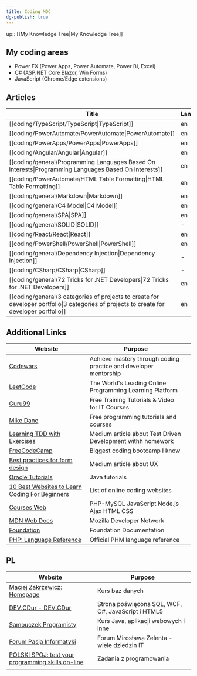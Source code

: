 ```yaml
---
title: Coding MOC
dg-publish: true
---
```

up:: [[My Knowledge Tree\|My Knowledge Tree]]

## My coding areas

- Power FX (Power Apps, Power Automate, Power BI, Excel)
- C# (ASP.NET Core Blazor, Win Forms)
- JavaScript (Chrome/Edge extensions)

## Articles

| Title                                                                                                                                        | Language |
| -------------------------------------------------------------------------------------------------------------------------------------------- | -------- |
| [[coding/TypeScript/TypeScript\|TypeScript]]                                                                                              | en       |
| [[coding/PowerAutomate/PowerAutomate\|PowerAutomate]]                                                                                     | en       |
| [[coding/PowerApps/PowerApps\|PowerApps]]                                                                                                 | en       |
| [[coding/Angular/Angular\|Angular]]                                                                                                       | en       |
| [[coding/general/Programming Languages Based On Interests\|Programming Languages Based On Interests]]                                     | en       |
| [[coding/PowerAutomate/HTML Table Formatting\|HTML Table Formatting]]                                                                     | en       |
| [[coding/general/Markdown\|Markdown]]                                                                                                     | en       |
| [[coding/general/C4 Model\|C4 Model]]                                                                                                     | en       |
| [[coding/general/SPA\|SPA]]                                                                                                               | en       |
| [[coding/general/SOLID\|SOLID]]                                                                                                           | \-       |
| [[coding/React/React\|React]]                                                                                                             | en       |
| [[coding/PowerShell/PowerShell\|PowerShell]]                                                                                              | en       |
| [[coding/general/Dependency Injection\|Dependency Injection]]                                                                             | \-       |
| [[coding/CSharp/CSharp\|CSharp]]                                                                                                          | \-       |
| [[coding/general/72 Tricks for .NET Developers\|72 Tricks for .NET Developers]]                                                           | en       |
| [[coding/general/3 categories of projects to create for developer portfolio\|3 categories of projects to create for developer portfolio]] | en       |


## Additional Links

| Website                                                                                                       | Purpose                                                          |     |
| ------------------------------------------------------------------------------------------------------------- | ---------------------------------------------------------------- | --- |
| [Codewars](https://www.codewars.com/)                                                                         | Achieve mastery through coding practice and developer mentorship |     |
| [LeetCode](https://leetcode.com/)                                                                             | The World's Leading Online Programming Learning Platform         |     |
| [Guru99](https://www.guru99.com/)                                                                             | Free Training Tutorials & Video for IT Courses                   |     |
| [Mike Dane](https://www.mikedane.com/)                                                                        | Free programming tutorials and courses                           |     |
| [Learning TDD with Exercises](https://medium.com/@marlenac/learning-tdd-with-katas-3f499cb9c492)              | Medium article about Test Driven Development withh homework      |     |
| [FreeCodeCamp](https://www.freecodecamp.org/)                                                                 | Biggest coding bootcamp I know                                   |     |
| [Best practices for form design](https://uxdesign.cc/best-practices-for-form-design-ff5de6ca8e5f)             | Medium article about UX                                          |     |
| [Oracle Tutorials](http://w2.syronex.com/jmr/edu/db/)                                                         | Java tutorials                                                   |     |
| [10 Best Websites to Learn Coding For Beginners](https://www.hongkiat.com/blog/sites-to-learn-coding-online/) | List of online coding websites                                   |     |
| [Courses Web](https://coursesweb.net/)                                                                        | PHP-MySQL JavaScript Node.js Ajax HTML CSS                       |     |
| [MDN Web Docs](https://developer.mozilla.org/en-US/)                                                          | Mozilla Developer Network                                        |     |
| [Foundation](https://get.foundation/frameworks-docs.html)                                                     | Foundation Documentation                                         |     |
| [PHP: Language Reference](https://www.php.net/manual/en/langref.php)                                          | Official PHM language reference                                                                 |     |



## PL
| Website                                                                   | Purpose                                            |
| ------------------------------------------------------------------------- | -------------------------------------------------- |
| [Maciej Zakrzewicz: Homepage](http://zakrzewicz.pl/index_en.php)          | Kurs baz danych                                    |
| [DEV.CDur - DEV.CDur](http://dev.cdur.pl/)                                | Strona poświęcona SQL, WCF, C#, JavaScript i HTML5 |
| [Samouczek Programisty](http://www.samouczekprogramisty.pl/)              | Kurs Java, aplikacji webowych i inne               |
| [Forum Pasja Informatyki](https://forum.pasja-informatyki.pl/)            | Forum Mirosława Zelenta - wiele dziedzin IT        |
| [POLSKI SPOJ: test your programming skills on-line](https://pl.spoj.com/) | Zadania z programowania                            |
|                                                                           |                                                    |
